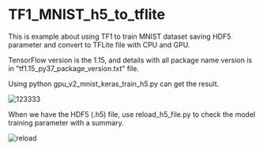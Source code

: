 # TF1_MNIST_h5_to_tflite
This is example about using TF1 to train MNIST dataset saving HDF5 parameter and convert to TFLite file with CPU and GPU. 

TensorFlow version is the 1.15, and details with all package name version is in "tf1.15_py37_package_version.txt" file.

Using python gpu_v2_mnist_keras_train_h5.py can get the result.

![123333](https://user-images.githubusercontent.com/19554347/116948851-28e2ae80-acb3-11eb-9151-53efa94ee6f2.PNG)

When we have the HDF5 (.h5) file, use reload_h5_file.py to check the model training parameter with a summary.

![reload](https://user-images.githubusercontent.com/19554347/116949464-dc986e00-acb4-11eb-895e-84972b222175.PNG)
